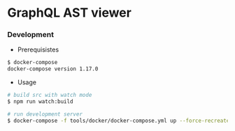 GraphQL AST viewer
===

### Development

- Prerequisistes

```bash
$ docker-compose
docker-compose version 1.17.0
```

- Usage

```bash
# build src with watch mode
$ npm run watch:build

# run development server
$ docker-compose -f tools/docker/docker-compose.yml up --force-recreate web
```
